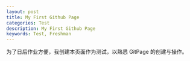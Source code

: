 ```yaml
---
layout: post
title: My First Github Page
categories: Test
description: My First Github Page
keywords: Test, Freshman
---
```


为了日后作业方便，我创建本页面作为测试，以熟悉 GitPage 的创建与操作。